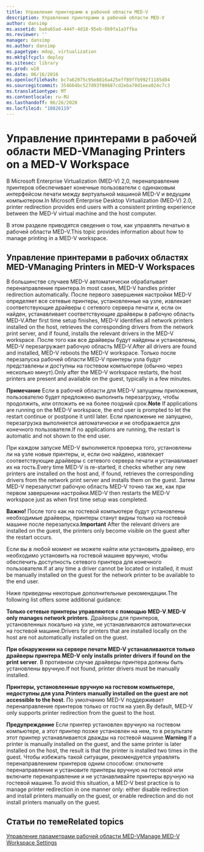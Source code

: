 ```yaml
---
title: Управление принтерами в рабочей области MED-V
description: Управление принтерами в рабочей области MED-V
author: dansimp
ms.assetid: ba0a65ad-444f-4d18-95eb-8b9fa1a3ffba
ms.reviewer: ''
manager: dansimp
ms.author: dansimp
ms.pagetype: mdop, virtualization
ms.mktglfcycl: deploy
ms.sitesec: library
ms.prod: w10
ms.date: 06/16/2016
ms.openlocfilehash: bc7a62075c95e8816a425eff89ffb992f1185d04
ms.sourcegitcommit: 354664bc527d93f80687cd2eba70d1eea024c7c3
ms.translationtype: MT
ms.contentlocale: ru-RU
ms.lasthandoff: 06/26/2020
ms.locfileid: "10826119"
---
```

# <span data-ttu-id="a8200-103">Управление принтерами в рабочей области MED-V</span><span class="sxs-lookup"><span data-stu-id="a8200-103">Managing Printers on a MED-V Workspace</span></span>


<span data-ttu-id="a8200-104">В Microsoft Enterprise Virtualization (MED-V) 2,0, перенаправление принтеров обеспечивает конечные пользователи с одинаковым интерфейсом печати между виртуальной машиной MED-V и ведущим компьютером.</span><span class="sxs-lookup"><span data-stu-id="a8200-104">In Microsoft Enterprise Desktop Virtualization (MED-V) 2.0, printer redirection provides end users with a consistent printing experience between the MED-V virtual machine and the host computer.</span></span>

<span data-ttu-id="a8200-105">В этом разделе приводятся сведения о том, как управлять печатью в рабочей области MED-V.</span><span class="sxs-lookup"><span data-stu-id="a8200-105">This topic provides information about how to manage printing in a MED-V workspace.</span></span>

## <span data-ttu-id="a8200-106">Управление принтерами в рабочих областях MED-V</span><span class="sxs-lookup"><span data-stu-id="a8200-106">Managing Printers in MED-V Workspaces</span></span>


<span data-ttu-id="a8200-107">В большинстве случаев MED-V автоматически обрабатывает перенаправление принтера.</span><span class="sxs-lookup"><span data-stu-id="a8200-107">In most cases, MED-V handles printer redirection automatically.</span></span> <span data-ttu-id="a8200-108">После первого завершения настройки MED-V определяет все сетевые принтеры, установленные на узле, извлекает соответствующие драйверы с сетевого сервера печати и, если он найден, устанавливает соответствующие драйверы в рабочую область MED-V.</span><span class="sxs-lookup"><span data-stu-id="a8200-108">After first time setup finishes, MED-V identifies all network printers installed on the host, retrieves the corresponding drivers from the network print server, and if found, installs the relevant drivers in the MED-V workspace.</span></span> <span data-ttu-id="a8200-109">После того как все драйверы будут найдены и установлены, MED-V перезагружает рабочую область MED-V.</span><span class="sxs-lookup"><span data-stu-id="a8200-109">After all drivers are found and installed, MED-V reboots the MED-V workspace.</span></span> <span data-ttu-id="a8200-110">Только после перезапуска рабочей области MED-V принтеры узла будут представлены и доступны на гостевом компьютере (обычно через несколько минут).</span><span class="sxs-lookup"><span data-stu-id="a8200-110">Only after the MED-V workspace restarts, the host printers are present and available on the guest, typically in a few minutes.</span></span>

<span data-ttu-id="a8200-111">**Примечание**  Если в рабочей области для MED-V запущены приложения, пользователю будет предложено выполнить перезагрузку, чтобы продолжить, или отложить ее на более поздний срок.</span><span class="sxs-lookup"><span data-stu-id="a8200-111">**Note** If applications are running on the MED-V workspace, the end user is prompted to let the restart continue or postpone it until later.</span></span> <span data-ttu-id="a8200-112">Если приложение не запущено, перезагрузка выполняется автоматически и не отображается для конечного пользователя.</span><span class="sxs-lookup"><span data-stu-id="a8200-112">If no applications are running, the restart is automatic and not shown to the end user.</span></span>

 

<span data-ttu-id="a8200-113">При каждом запуске MED-V выполняется проверка того, установлены ли на узле новые принтеры, и, если оно найдено, извлекает соответствующие драйверы с сетевого сервера печати и устанавливает их на гость.</span><span class="sxs-lookup"><span data-stu-id="a8200-113">Every time MED-V is re-started, it checks whether any new printers are installed on the host and, if found, retrieves the corresponding drivers from the network print server and installs them on the guest.</span></span> <span data-ttu-id="a8200-114">Затем MED-V перезапустит рабочую область MED-V точно так же, как при первом завершении настройки.</span><span class="sxs-lookup"><span data-stu-id="a8200-114">MED-V then restarts the MED-V workspace just as when first time setup was completed.</span></span>

<span data-ttu-id="a8200-115">**Важно!**  После того как на гостевой компьютере будут установлены необходимые драйверы, принтеры станут видны только на гостевой машине после перезапуска.</span><span class="sxs-lookup"><span data-stu-id="a8200-115">**Important** After the relevant drivers are installed on the guest, the printers only become visible on the guest after the restart occurs.</span></span>

 

<span data-ttu-id="a8200-116">Если вы в любой момент не можете найти или установить драйвер, его необходимо установить на гостевой машине вручную, чтобы обеспечить доступность сетевого принтера для конечного пользователя.</span><span class="sxs-lookup"><span data-stu-id="a8200-116">If at any time a driver cannot be located or installed, it must be manually installed on the guest for the network printer to be available to the end user.</span></span>

<span data-ttu-id="a8200-117">Ниже приведены некоторые дополнительные рекомендации.</span><span class="sxs-lookup"><span data-stu-id="a8200-117">The following list offers some additional guidance:</span></span>

<span data-ttu-id="a8200-118">**Только сетевые принтеры управляются с помощью MED-V**.</span><span class="sxs-lookup"><span data-stu-id="a8200-118">**MED-V only manages network printers**.</span></span> <span data-ttu-id="a8200-119">Драйверы для принтеров, установленных локально на узле, не устанавливаются автоматически на гостевой машине.</span><span class="sxs-lookup"><span data-stu-id="a8200-119">Drivers for printers that are installed locally on the host are not automatically installed on the guest.</span></span>

<span data-ttu-id="a8200-120">**При обнаружении на сервере печати MED-V устанавливаются только драйверы принтера**.</span><span class="sxs-lookup"><span data-stu-id="a8200-120">**MED-V only installs printer drivers if found on the print server**.</span></span> <span data-ttu-id="a8200-121">В противном случае драйверы принтера должны быть установлены вручную.</span><span class="sxs-lookup"><span data-stu-id="a8200-121">If not found, printer drivers must be manually installed.</span></span>

<span data-ttu-id="a8200-122">**Принтеры, установленные вручную на гостевом компьютере, недоступны для узла**.</span><span class="sxs-lookup"><span data-stu-id="a8200-122">**Printers manually installed on the guest are not accessible to the host**.</span></span> <span data-ttu-id="a8200-123">По умолчанию MED-V поддерживает перенаправление принтеров только от гостя на узел.</span><span class="sxs-lookup"><span data-stu-id="a8200-123">By default, MED-V only supports printer redirection from the guest to the host.</span></span>

<span data-ttu-id="a8200-124">**Предупреждение**  Если принтер установлен вручную на гостевом компьютере, а этот принтер позже установлен на нем, то в результате этот принтер устанавливается дважды на гостевой машине.</span><span class="sxs-lookup"><span data-stu-id="a8200-124">**Warning** If a printer is manually installed on the guest, and the same printer is later installed on the host, the result is that the printer is installed two times in the guest.</span></span> <span data-ttu-id="a8200-125">Чтобы избежать такой ситуации, рекомендуется управлять перенаправлением принтеров одним способом: отключите перенаправление и установите принтеры вручную на гостевой или включите перенаправление и не устанавливайте принтеры вручную на гостевой машине.</span><span class="sxs-lookup"><span data-stu-id="a8200-125">To avoid this situation, a MED-V best practice is to manage printer redirection in one manner only: either disable redirection and install printers manually on the guest, or enable redirection and do not install printers manually on the guest.</span></span>

 

## <span data-ttu-id="a8200-126">Статьи по теме</span><span class="sxs-lookup"><span data-stu-id="a8200-126">Related topics</span></span>


[<span data-ttu-id="a8200-127">Управление параметрами рабочей области MED-V</span><span class="sxs-lookup"><span data-stu-id="a8200-127">Manage MED-V Workspace Settings</span></span>](manage-med-v-workspace-settings.md)

 

 





